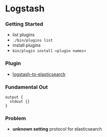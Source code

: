 # Logstash

### Getting Started 
* list plugins
 * `./bin/plugins list`
* install plugins
 * `bin/plugin install <plugin names>`

### Plugin
* [logstash-to-elasticsearch](https://github.com/logstash-plugins/logstash-output-elasticsearch)


### Fundamental Out
```
output {
  stdout {}
}
```

### Problem
* **unknown setting** protocol for elasticsearch